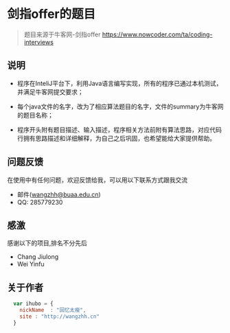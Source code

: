# 剑指offer的题目


> 题目来源于牛客网-剑指offer  https://www.nowcoder.com/ta/coding-interviews



## 说明

* 程序在InteliJ平台下，利用Java语言编写实现，所有的程序已通过本机测试，并满足牛客网提交要求；


* 每个java文件的名字，改为了相应算法题目的名字，文件的summary为牛客网的题目名称；


* 程序开头附有题目描述、输入描述，程序相关方法前附有算法思路，对应代码行拥有思路描述和详细解释，为自己之后巩固，也希望能给大家提供帮助。



## 问题反馈
在使用中有任何问题，欢迎反馈给我，可以用以下联系方式跟我交流

* 邮件(wangzhh@buaa.edu.cn)
* QQ: 285779230


## 感激
感谢以下的项目,排名不分先后

* Chang Jiulong
* Wei Yinfu

## 关于作者

```javascript
  var ihubo = {
    nickName  : "回忆太瘦",
    site : "http://wangzhh.cn"
  }
```
